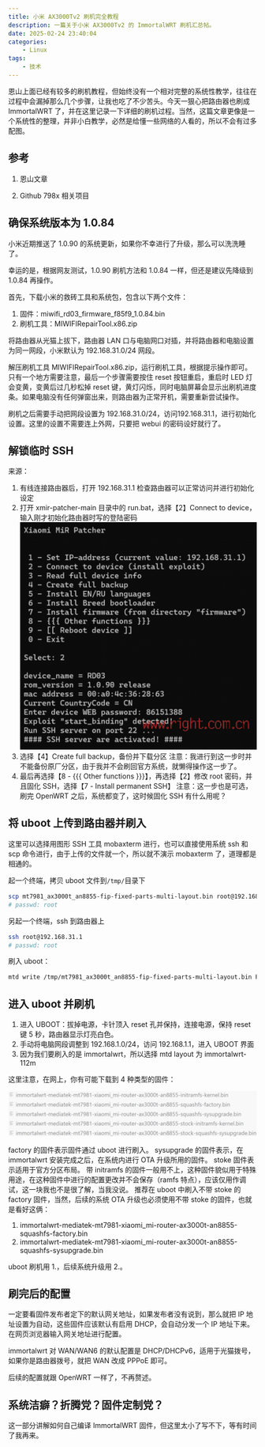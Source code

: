 ```yaml
---
title: 小米 AX3000Tv2 刷机完全教程
description: 一篇关于小米 AX3000Tv2 的 ImmortalWRT 刷机汇总帖。
date: 2025-02-24 23:40:04
categories:
    - Linux
tags:
    - 技术
---
```


恩山上面已经有较多的刷机教程，但始终没有一个相对完整的系统性教学，往往在过程中会漏掉那么几个步骤，让我也吃了不少苦头。今天一狠心把路由器也刷成 ImmortalWRT 了，并在这里记录一下详细的刷机过程。当然，这篇文章更像是一个系统性的整理，并非小白教学，必然是给懂一些网络的人看的，所以不会有过多配图。

## 参考

1. 恩山文章

[](https://www.right.com.cn/forum/forum.php?mod=viewthread&tid=8416935&highlight=ax3000t)

[](https://www.right.com.cn/forum/forum.php?mod=viewthread&tid=8395187&highlight=ax3000t)

[](https://www.right.com.cn/forum/forum.php?mod=viewthread&tid=8405671&highlight=ax3000t)

[](https://www.right.com.cn/forum/forum.php?mod=viewthread&tid=8404780&highlight=ax3000t)

[](https://www.right.com.cn/forum/forum.php?mod=viewthread&tid=8409864&highlight=ax3000t)

[](https://www.right.com.cn/forum/forum.php?mod=viewthread&tid=8404955&highlight=ax3000t)

2. Github 798x 相关项目

[](https://github.com/hanwckf/immortalwrt-mt798x)

[](https://github.com/hanwckf/bl-mt798x)

## 确保系统版本为 1.0.84

小米近期推送了 1.0.90 的系统更新，如果你不幸进行了升级，那么可以洗洗睡了。

幸运的是，根据网友测试，1.0.90 刷机方法和 1.0.84 一样，但还是建议先降级到 1.0.84 再操作。

首先，下载小米的救砖工具和系统包，包含以下两个文件：

1. 固件：miwifi_rd03_firmware_f85f9_1.0.84.bin
2. 刷机工具：MIWIFIRepairTool.x86.zip

将路由器从光猫上拔下，路由器 LAN 口与电脑网口对插，并将路由器和电脑设置为同一网段，小米默认为 192.168.31.0/24 网段。

解压刷机工具 MIWIFIRepairTool.x86.zip，运行刷机工具，根据提示操作即可。只有一个地方需要注意，最后一个步骤需要按住 reset 按钮重启，重启时 LED 灯会变黄，变黄后过几秒松掉 reset 键，黄灯闪烁，同时电脑屏幕会显示出刷机进度条。如果电脑没有任何弹窗出来，则路由器为正常开机，需要重新尝试操作。

刷机之后需要手动把网段设置为 192.168.31.0/24，访问192.168.31.1，进行初始化设置。这里的设置不需要连上外网，只要把 webui 的密码设好就行了。

## 解锁临时 SSH

来源：[](https://www.right.com.cn/forum/forum.php?mod=viewthread&tid=8417892&highlight=ax3000t%2B1.0.90)

1. 有线连接路由器后，打开 192.168.31.1 检查路由器可以正常访问并进行初始化设定
2. 打开 xmir-patcher-main 目录中的 run.bat，选择【2】Connect to device，输入刚才初始化路由器时写的登陆密码
![](mirpatcher1.png)
3. 选择【4】Create full backup，备份并下载分区
注意：我进行到这一步时并不能备份原厂分区，由于我并不会刷回官方系统，就懒得操作这一步了。
4. 最后再选择【8 - {{{ Other functions }}}】，再选择【2】修改 root 密码，并且固化 SSH，选择【7 - Install permanent SSH】
注意：这一步也是可选，刷完 OpenWRT 之后，系统都变了，这时候固化 SSH 有什么用呢？

## 将 uboot 上传到路由器并刷入

这里可以选择用图形 SSH 工具 mobaxterm 进行，也可以直接使用系统 ssh 和 scp 命令进行，由于上传的文件就一个，所以就不演示 mobaxterm 了，道理都是相通的。

起一个终端，拷贝 uboot 文件到`/tmp/`目录下

```bash
scp mt7981_ax3000t_an8855-fip-fixed-parts-multi-layout.bin root@192.168.31.1:/tmp/
# passwd: root
```

另起一个终端，ssh 到路由器上

```bash
ssh root@192.168.31.1
# passwd: root
```

刷入 uboot：

```bash
mtd write /tmp/mt7981_ax3000t_an8855-fip-fixed-parts-multi-layout.bin FIP
```

## 进入 uboot 并刷机

1. 进入 UBOOT：拔掉电源，卡针顶入 reset 孔并保持，连接电源，保持 reset 键 5 秒，路由器显示灯亮白色。
2. 手动将电脑网段调整到 192.168.1.0/24，访问 192.168.1.1，进入 UBOOT 界面
3. 因为我们要刷入的是 immortalwrt，所以选择 mtd layout 为 immortalwrt-112m

这里注意，在网上，你有可能下载到 4 种类型的固件：

![五种类型的固件](五种固件.png)

factory 的固件表示固件通过 uboot 进行刷入。
sysupgrade 的固件表示，在 immortalwrt 安装完成之后，在系统内进行 OTA 升级所用的固件。
stoke 固件表示适用于官方分区布局。
带 initramfs 的固件一般用不上，这种固件貌似用于特殊用途，在这种固件中进行的配置更改并不会保存（ramfs 特点），应该仅用作调试，这一块我也不是很了解，当我没说。
推荐在 uboot 中刷入不带 stoke 的 factory 固件，当然，后续的系统 OTA 升级也必须使用不带 stoke 的固件，也就是看好这俩：

1. immortalwrt-mediatek-mt7981-xiaomi_mi-router-ax3000t-an8855-squashfs-factory.bin
2. immortalwrt-mediatek-mt7981-xiaomi_mi-router-ax3000t-an8855-squashfs-sysupgrade.bin

uboot 刷机用 1.，后续系统升级用 2.。

## 刷完后的配置

一定要看固件发布者定下的默认网关地址，如果发布者没有说到，那么就把 IP 地址设置为自动，这些固件应该默认有启用 DHCP，会自动分发一个 IP 地址下来。在网页浏览器输入网关地址进行配置。

immortalwrt 对 WAN/WAN6 的默认配置是 DHCP/DHCPv6，适用于光猫拨号，如果你是路由器拨号，就把 WAN 改成 PPPoE 即可。

后续的配置就跟 OpenWRT 一样了，不再赘述。

## 系统洁癖？折腾党？固件定制党？

这一部分讲解如何自己编译 ImmortalWRT 固件，但这里太小了写不下，等有时间了我再来。